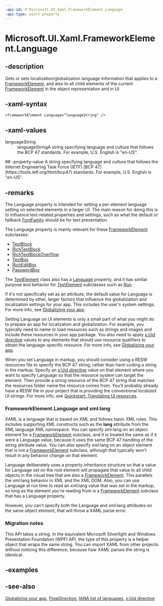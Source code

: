 ```yaml
---
-api-id: P:Microsoft.UI.Xaml.FrameworkElement.Language
-api-type: winrt property
---
```


<!-- Property syntax
public string Language { get;  set; }
-->

# Microsoft.UI.Xaml.FrameworkElement.Language

## -description
Gets or sets localization/globalization language information that applies to a [FrameworkElement](frameworkelement.md), and also to all child elements of the current [FrameworkElement](frameworkelement.md) in the object representation and in UI.

## -xaml-syntax
```xaml
<frameworkElement Language="languageString" />
```


## -xaml-values
<dl><dt>languageString</dt><dd>languageStringA string specifying language and culture that follows the BCP 47 standards. For example, U.S. English is "en-US".</dd>
</dl>
## -property-value
A string specifying language and culture that follows the Internet Engineering Task Force (IETF)  [BCP 47](https://tools.ietf.org/html/bcp47) standards. For example, U.S. English is "en-US".

## -remarks
The Language property is intended for setting a per-element language setting on selected elements in a larger UI. The main reason for doing this is to influence text-related properties and settings, such as what the default or fallback [FontFamily](../microsoft.ui.xaml.media/fontfamily.md) should be for text presentation.

The Language property is mainly relevant for these [FrameworkElement](frameworkelement.md) subclasses: 
+ [TextBlock](../microsoft.ui.xaml.controls/textblock.md)
+ [RichTextBlock](../microsoft.ui.xaml.controls/richtextblock.md)
+ [RichTextBlockOverflow](../microsoft.ui.xaml.controls/richtextblockoverflow.md)
+ [TextBox](../microsoft.ui.xaml.controls/textbox.md)
+ [RichEditBox](../microsoft.ui.xaml.controls/richeditbox.md)
+ [PasswordBox](../microsoft.ui.xaml.controls/passwordbox.md)


The [TextElement](../microsoft.ui.xaml.documents/textelement.md) class also has a [Language](../microsoft.ui.xaml.documents/textelement_language.md) property, and it has similar purpose and behavior for [TextElement](../microsoft.ui.xaml.documents/textelement.md) subclasses such as [Run](../microsoft.ui.xaml.documents/run.md).

If it's not specifically set as an attribute, the default value for Language is determined by other, larger factors that influence the globalization and localization settings for your app. This includes the user's system settings. For more info, see [Globalizing your app](/previous-versions/windows/apps/hh965328(v=win.10)).

Setting Language on UI elements is only a small part of what you might do to prepare an app for localization and globalization. For example, you typically need to name or load resources such as strings and images and include these resources in your app package. You also need to apply [x:Uid directive](/windows/uwp/xaml-platform/x-uid-directive) values to any elements that should use resource qualifiers to obtain the language-specific resource. For more info, see [Globalizing your app](/previous-versions/windows/apps/hh965328(v=win.10)).

When you set Language in markup, you should consider using a RESW resources file to specify the BCP 47 string, rather than hard-coding a string in the markup. Specify an [x:Uid directive](/windows/uwp/xaml-platform/x-uid-directive) value on that element where you want to specify Language so that the resource system can target the element. Then provide a string resource of the BCP 47 string that matches the resources folder name the resource comes from. You'll probably already have a RESW file in your project that is providing the conventional localized UI strings. For more info, see [Quickstart: Translating UI resources](/previous-versions/windows/apps/hh965329(v=win.10)).

### FrameworkElement.Language and xml:lang

XAML is a language that is based on XML and follows basic XML rules. This includes supporting XML constructs such as the **lang** attribute from the XML language XML namespace. You can specify xml:lang on an object element for a [FrameworkElement](frameworkelement.md) subclass, and it is treated the same as if it were a Language value, because it uses the same BCP 47 handling of the string attribute value. You can also specify xml:lang on an object element that is not a [FrameworkElement](frameworkelement.md) subclass, although that typically won't result in any behavior change on that element.

Language deliberately uses a property inheritance structure so that a value for Language set on the root element will propagate that value to all child objects in the visual tree that are also a [FrameworkElement](frameworkelement.md). This parallels the xml:lang behavior in XML and the XML DOM. Also, you can use Language at run time to read an xml:lang value that was set in the markup, so long as the element you're reading from is a [FrameworkElement](frameworkelement.md) subclass that has a Language property.

However, you can't specify both the Language and xml:lang attributes on the same object element, that will throw a XAML parse error.

### Migration notes

This API takes a string. In the equivalent Microsoft Silverlight and Windows Presentation Foundation (WPF)  API, the type of this property is a helper object that wraps the same string. You can import XAML from other projects without noticing this difference, because how XAML parses the string is identical.

## -examples

## -see-also
[Globalizing your app](/previous-versions/windows/apps/hh965328(v=win.10)), [FlowDirection](frameworkelement_flowdirection.md), [IANA list of languages](https://www.iana.org/assignments/language-subtag-registry), [x:Uid directive](/windows/uwp/xaml-platform/x-uid-directive)
